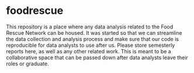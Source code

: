 # foodrescue
This repository is a place where any data analysis related to the Food Rescue Network can be housed. It was started so that we can streamline the data collection and analysis process and make sure that our code is reproducible for data analysts to use after us. Please store semesterly reports here, as well as any other related work. This is meant to be a collaborative space that can be passed down after data analysts leave their roles or graduate.
